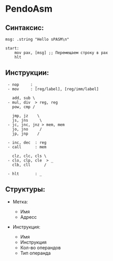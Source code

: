 # PendoAsm

## Синтаксис:
```assembly
msg: .string "Hello sPASM\n"

start:
	mov pax, [msg] ;; Перемещаем строку в pax
	hlt
```

## Инструкции:
```
 - nop     : _
 - mov     : [reg/label], [reg/imm/label]

   add, sub \
 - mul, div  > reg, reg
   pow, cmp /

   jmp, jz    \
   js, jns     \
 - jc, jnc, jnz > mem, mem
   jo, jno     /
   jp, jnp    /

 - inc, dec  : reg
 - call      : mem

   clz, clc, cls \
 - clo, clp, cle  > _
   clb, cll      /

 - hlt       : _
```
## Структуры:

 - Метка:
   - Имя
   - Адресс

 - Инструкция:
   - Имя
   - Инструкция
   - Кол-во операндов
   - Тип операнда
